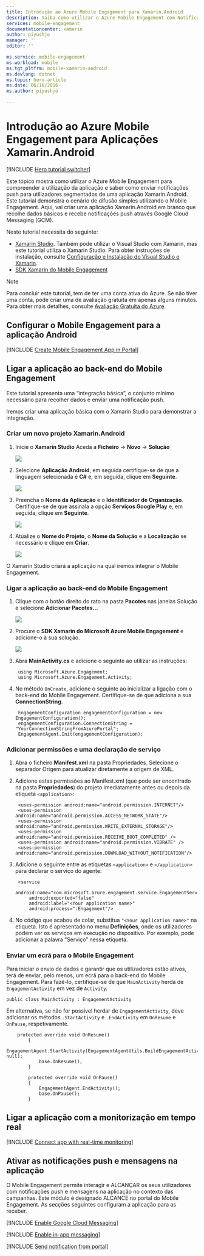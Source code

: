 ```yaml
---
title: Introdução ao Azure Mobile Engagement para Xamarin.Android
description: Saiba como utilizar o Azure Mobile Engagement com Notificações Push e de Análise para Aplicações Xamarin.Android.
services: mobile-engagement
documentationcenter: xamarin
author: piyushjo
manager: ''
editor: ''

ms.service: mobile-engagement
ms.workload: mobile
ms.tgt_pltfrm: mobile-xamarin-android
ms.devlang: dotnet
ms.topic: hero-article
ms.date: 06/16/2016
ms.author: piyushjo

---
```

# Introdução ao Azure Mobile Engagement para Aplicações Xamarin.Android
[!INCLUDE [Hero tutorial switcher](../../includes/mobile-engagement-hero-tutorial-switcher.md)]

Este tópico mostra como utilizar o Azure Mobile Engagement para compreender a utilização da aplicação e saber como enviar notificações push para utilizadores segmentados de uma aplicação Xamarin.Android.
Este tutorial demonstra o cenário de difusão simples utilizando o Mobile Engagement. Aqui, vai criar uma aplicação Xamarin.Android em branco que recolhe dados básicos e recebe notificações push através Google Cloud Messaging (GCM).

Neste tutorial necessita do seguinte:

* [Xamarin Studio](http://xamarin.com/studio). Também pode utilizar o Visual Studio com Xamarin, mas este tutorial utiliza o Xamarin Studio. Para obter instruções de instalação, consulte [Configuração e Instalação do Visual Studio e Xamarin](https://msdn.microsoft.com/library/mt613162.aspx).
* [SDK Xamarin do Mobile Engagement](https://www.nuget.org/packages/Microsoft.Azure.Engagement.Xamarin/)

> [!NOTE]
> Para concluir este tutorial, tem de ter uma conta ativa do Azure. Se não tiver uma conta, pode criar uma de avaliação gratuita em apenas alguns minutos. Para obter mais detalhes, consulte [Avaliação Gratuita do Azure](https://azure.microsoft.com/pricing/free-trial/?WT.mc_id=A0E0E5C02&amp;returnurl=http%3A%2F%2Fazure.microsoft.com%2Fen-us%2Fdocumentation%2Farticles%2Fmobile-engagement-xamarin-android-get-started).
> 
> 

## <a id="setup-azme"></a>Configurar o Mobile Engagement para a aplicação Android
[!INCLUDE [Create Mobile Engagement App in Portal](../../includes/mobile-engagement-create-app-in-portal.md)]

## <a id="connecting-app"></a>Ligar a aplicação ao back-end do Mobile Engagement
Este tutorial apresenta uma “integração básica”, o conjunto mínimo necessário para recolher dados e enviar uma notificação push. 

Iremos criar uma aplicação básica com o Xamarin Studio para demonstrar a integração.

### Criar um novo projeto Xamarin.Android
1. Inicie o **Xamarin Studio** Aceda a **Ficheiro** -> **Novo** -> **Solução** 
   
    ![][1]
2. Selecione **Aplicação Android**, em seguida certifique-se de que a linguagem selecionada é **C#** e, em seguida, clique em **Seguinte**.
   
    ![][2]
3. Preencha o **Nome da Aplicação** e o **Identificador de Organização**. Certifique-se de que assinala a opção **Serviços Google Play** e, em seguida, clique em **Seguinte**. 
   
    ![][3]
4. Atualize o **Nome do Projeto**, o **Nome da Solução** e a **Localização** se necessário e clique em **Criar**.
   
    ![][4]

O Xamarin Studio criará a aplicação na qual iremos integrar o Mobile Engagement. 

### Ligar a aplicação ao back-end do Mobile Engagement
1. Clique com o botão direito do rato na pasta **Pacotes** nas janelas Solução e selecione **Adicionar Pacotes...**
   
    ![][5]
2. Procure o **SDK Xamarin do Microsoft Azure Mobile Engagement** e adicione-o à sua solução.  
   
    ![][6]
3. Abra **MainActivity.cs** e adicione o seguinte ao utilizar as instruções:
   
        using Microsoft.Azure.Engagement;
        using Microsoft.Azure.Engagement.Activity;
4. No método `OnCreate`, adicione o seguinte ao inicializar a ligação com o back-end do Mobile Engagement. Certifique-se de que adiciona a sua **ConnectionString**. 
   
        EngagementConfiguration engagementConfiguration = new EngagementConfiguration();
        engagementConfiguration.ConnectionString = "YourConnectionStringFromAzurePortal";
        EngagementAgent.Init(engagementConfiguration);

### Adicionar permissões e uma declaração de serviço
1. Abra o ficheiro **Manifest.xml** na pasta Propriedades. Selecione o separador Origem para atualizar diretamente a origem de XML.
2. Adicione estas permissões ao Manifest.xml (que pode ser encontrado na pasta **Propriedades**) do projeto imediatamente antes ou depois da etiqueta `<application>`:
   
        <uses-permission android:name="android.permission.INTERNET"/>
        <uses-permission android:name="android.permission.ACCESS_NETWORK_STATE"/>
        <uses-permission android:name="android.permission.WRITE_EXTERNAL_STORAGE"/>
        <uses-permission android:name="android.permission.RECEIVE_BOOT_COMPLETED" />
        <uses-permission android:name="android.permission.VIBRATE" />
        <uses-permission android:name="android.permission.DOWNLOAD_WITHOUT_NOTIFICATION"/>
3. Adicione o seguinte entre as etiquetas `<application>` e `</application>` para declarar o serviço do agente:
   
        <service
            android:name="com.microsoft.azure.engagement.service.EngagementService"
            android:exported="false"
            android:label="<Your application name>"
            android:process=":Engagement"/>
4. No código que acabou de colar, substitua `"<Your application name>"` na etiqueta. Isto é apresentado no menu **Definições**, onde os utilizadores podem ver os serviços em execução no dispositivo. Por exemplo, pode adicionar a palavra “Serviço” nessa etiqueta.

### Enviar um ecrã para o Mobile Engagement
Para iniciar o envio de dados e garantir que os utilizadores estão ativos, terá de enviar, pelo menos, um ecrã para o back-end do Mobile Engagement. Para fazê-lo, certifique-se de que `MainActivity` herda de `EngagementActivity` em vez de `Activity`.

    public class MainActivity : EngagementActivity

Em alternativa, se não for possível herdar de `EngagementActivity`, deve adicionar os métodos `.StartActivity` e `.EndActivity` em `OnResume` e `OnPause`, respetivamente.  

        protected override void OnResume()
            {
                EngagementAgent.StartActivity(EngagementAgentUtils.BuildEngagementActivityName(Java.Lang.Class.FromType(this.GetType())), null);
                base.OnResume();             
            }

            protected override void OnPause()
            {
                EngagementAgent.EndActivity();
                base.OnPause();            
            }

## <a id="monitor"></a>Ligar a aplicação com a monitorização em tempo real
[!INCLUDE [Connect app with real-time monitoring](../../includes/mobile-engagement-connect-app-with-monitor.md)]

## <a id="integrate-push"></a>Ativar as notificações push e mensagens na aplicação
O Mobile Engagement permite interagir e ALCANÇAR os seus utilizadores com notificações push e mensagens na aplicação no contexto das campanhas. Este módulo é designado ALCANCE no portal do Mobile Engagement.
As secções seguintes configuram a aplicação para as receber.

[!INCLUDE [Enable Google Cloud Messaging](../../includes/mobile-engagement-enable-google-cloud-messaging.md)]

[!INCLUDE [Enable in-app messaging](../../includes/mobile-engagement-android-send-push.md)]

[!INCLUDE [Send notification from portal](../../includes/mobile-engagement-android-send-push-from-portal.md)]

<!-- Images -->
[1]: ./media/mobile-engagement-xamarin-android-get-started/1.png
[2]: ./media/mobile-engagement-xamarin-android-get-started/2.png
[3]: ./media/mobile-engagement-xamarin-android-get-started/3.png
[4]: ./media/mobile-engagement-xamarin-android-get-started/4.png
[5]: ./media/mobile-engagement-xamarin-android-get-started/5.png
[6]: ./media/mobile-engagement-xamarin-android-get-started/6.png



<!--HONumber=Sep16_HO3-->


